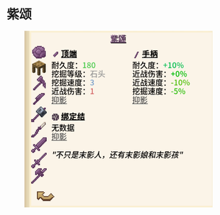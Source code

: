 # 紫颂

<figure><img src="../../.gitbook/assets/屏幕截图 2025-03-03 211935.png" alt=""><figcaption></figcaption></figure>
